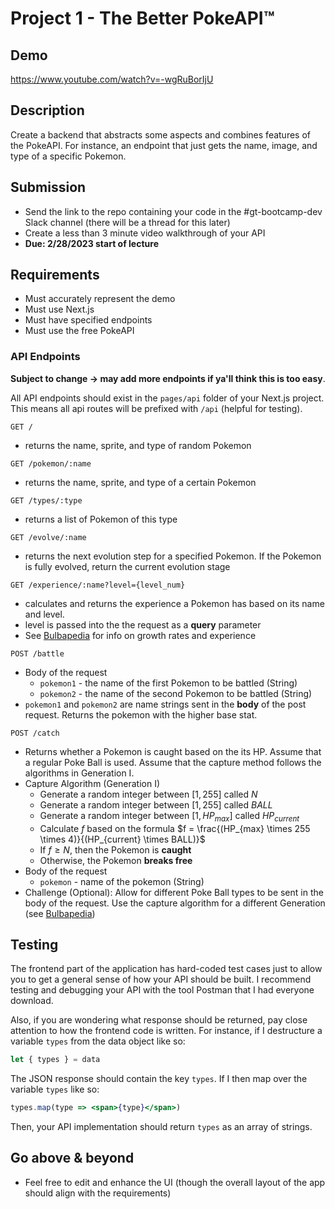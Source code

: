# Project 1 - The Better PokeAPI™️

## Demo
https://www.youtube.com/watch?v=-wgRuBorIjU

## Description
Create a backend that abstracts some aspects and combines features of the PokeAPI. For instance, an endpoint that just gets the name, image, and type of a specific Pokemon. 

## Submission
- Send the link to the repo containing your code in the #gt-bootcamp-dev Slack channel (there will be a thread for this later)
- Create a less than 3 minute video walkthrough of your API
- **Due: 2/28/2023 start of lecture**

## Requirements
- Must accurately represent the demo
- Must use Next.js
- Must have specified endpoints
- Must use the free PokeAPI

### API Endpoints
**Subject to change -> may add more endpoints if ya'll think this is too easy**.

All API endpoints should exist in the `pages/api` folder of your Next.js project. This means all api routes will be prefixed with `/api` (helpful for testing).

```http
GET /
```
- returns the name, sprite, and type of random Pokemon

```http
GET /pokemon/:name
```
- returns the name, sprite, and type of a certain Pokemon

```http
GET /types/:type
```
- returns a list of Pokemon of this type

```http
GET /evolve/:name
```
- returns the next evolution step for a specified Pokemon. If the Pokemon is fully evolved, return the current evolution stage

```http
GET /experience/:name?level={level_num}
```
- calculates and returns the experience a Pokemon has based on its name and level.
- level is passed into the the request as a **query** parameter
- See [Bulbapedia](https://bulbapedia.bulbagarden.net/wiki/Experience) for info on growth rates and experience 

```http
POST /battle
```
- Body of the request
	- `pokemon1` - the name of the first Pokemon to be battled (String)
	- `pokemon2` - the name of the second Pokemon to be battled (String)
- `pokemon1` and `pokemon2` are name strings sent in the **body** of the post request. Returns the pokemon with the higher base stat. 

```http
POST /catch
```
- Returns whether a Pokemon is caught based on the its HP. Assume that a regular Poke Ball is used. Assume that the capture method follows the algorithms in Generation I.
- Capture Algorithm (Generation I)
	- Generate a random integer between $[1, 255]$ called $N$
	- Generate a random integer between $[1, 255]$ called $BALL$
	- Generate a random integer between $[1, HP_{max}]$ called $HP_{current}$
	- Calculate $f$ based on the formula $f = \frac{(HP_{max} \times 255 \times 4)}{(HP_{current} \times BALL)}$
	- If $f \ge N$, then the Pokemon is **caught**
	- Otherwise, the Pokemon **breaks free** 
- Body of the request
	- `pokemon` - name of the pokemon (String)
- Challenge (Optional): Allow for different Poke Ball types to be sent in the body of the request. Use the capture algorithm for a different Generation (see [Bulbapedia](https://bulbapedia.bulbagarden.net/wiki/Catch_rate))

## Testing
The frontend part of the application has hard-coded test cases just to allow you to get a general sense of how your API should be built. I recommend testing and debugging your API with the tool Postman that I had everyone download. 

Also, if you are wondering what response should be returned, pay close attention to how the frontend code is written. For instance, if I destructure a variable `types` from the data object like so:
```js
let { types } = data 
```
The JSON response should contain the key `types`. If I then map over the variable `types` like so:
```jsx
types.map(type => <span>{type}</span>)
```
Then, your API implementation should return `types` as an array of strings. 

## Go above & beyond
- Feel free to edit and enhance the UI (though the overall layout of the app should align with the requirements)




